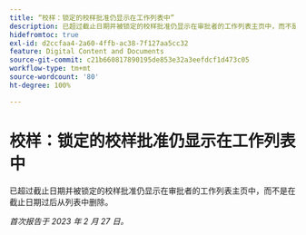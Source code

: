```yaml
---
title: “校样：锁定的校样批准仍显示在工作列表中”
description: 已超过截止日期并被锁定的校样批准仍显示在审批者的工作列表主页中，而不是在截止日期过后从列表中删除。
hidefromtoc: true
exl-id: d2ccfaa4-2a60-4ffb-ac38-7f127aa5cc32
feature: Digital Content and Documents
source-git-commit: c21b660817890195de853e32a3eefdcf1d473c05
workflow-type: tm+mt
source-wordcount: '80'
ht-degree: 100%

---
```


# 校样：锁定的校样批准仍显示在工作列表中

<!--This issue is on the WF and WFP TOC-->

已超过截止日期并被锁定的校样批准仍显示在审批者的工作列表主页中，而不是在截止日期过后从列表中删除。

_首次报告于 2023 年 2 月 27 日。_
